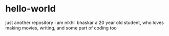 # hello-world
just another repository
i am nikhil bhaskar a 20 year old student, who loves making movies, writing, and some part of coding too
